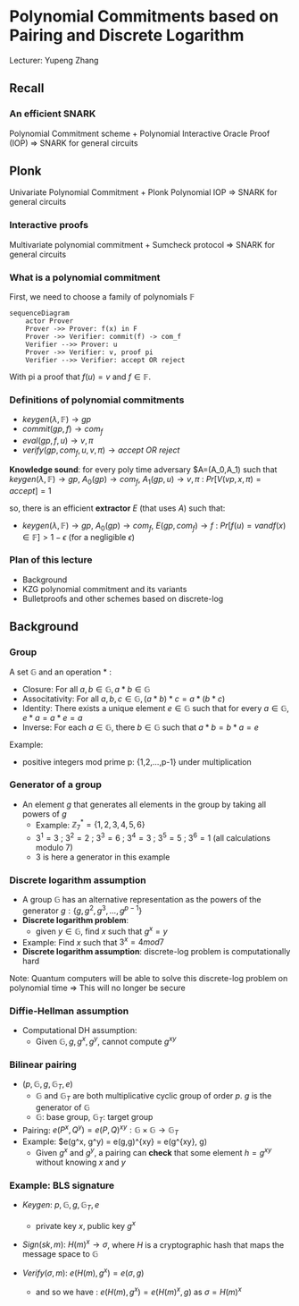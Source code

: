 # Polynomial Commitments based on Pairing and Discrete Logarithm
Lecturer: Yupeng Zhang

## Recall
### An efficient SNARK
Polynomial Commitment scheme + Polynomial Interactive Oracle Proof (IOP) $\Rightarrow$ SNARK for general circuits

## Plonk
Univariate Polynomial Commitment + Plonk Polynomial IOP $\Rightarrow$ SNARK for general circuits

### Interactive proofs
Multivariate polynomial commitment + Sumcheck protocol $\Rightarrow$ SNARK for general circuits

### What is a polynomial commitment
First, we need to choose a family of polynomials $\mathbb{F}$
```mermaid
sequenceDiagram
    actor Prover
    Prover ->> Prover: f(x) in F
    Prover ->> Verifier: commit(f) -> com_f
    Verifier -->> Prover: u
    Prover ->> Verifier: v, proof pi
    Verifier -->> Verifier: accept OR reject
```
With pi a proof that $f(u) = v$ and $f \in \mathbb{F}$.

### Definitions of polynomial commitments
- $keygen(\lambda, \mathbb{F}) \rightarrow gp$
- $commit(gp, f) \rightarrow com_f$
- $eval(gp, f, u) \rightarrow v, \pi$
- $verify(gp, com_f, u, v, \pi) \rightarrow accept\ OR\ reject$

**Knowledge sound**: for every poly time adversary $A=(A_0,A_1) such that $keygen(\lambda, \mathbb{F}) \rightarrow gp$, $A_0(gp) \rightarrow com_f$, $A_1(gp, u) \rightarrow v, \pi$ :  $Pr[V(vp, x, \pi) = accept] = 1$

so, there is an efficient **extractor** $E$ (that uses $A$) such that:
- $keygen(\lambda, \mathbb{F}) \rightarrow gp$, $A_0(gp) \rightarrow com_f$, $E(gp, com_f) \rightarrow f$ : $Pr[f(u)=v and f(x) \in \mathbb{F}] > 1 - \epsilon$ (for a negligible $\epsilon$)


### Plan of this lecture
- Background
- KZG polynomial commitment and its variants
- Bulletproofs and other schemes based on discrete-log


## Background
### Group
A set $\mathbb{G}$ and an operation $*$ :
- Closure: For all $a,b \in \mathbb{G}, a*b \in \mathbb{G}$
- Associtativity: For all $a,b,c \in \mathbb{G}, (a*b) * c = a * (b * c)$
- Identity: There exists a unique element $e \in \mathbb{G}$ such that for every $a \in \mathbb{G}, e*a = a*e = a$
- Inverse: For each $a \in \mathbb{G}$, there $b \in \mathbb{G}$ such that $a*b = b*a = e$

Example: 
- positive integers mod prime p: {1,2,...,p-1} under multiplication

### Generator of a group
- An element $g$ that generates all elements in the group by taking all powers of $g$
    - Example: $\mathbb{Z}_7^* = \{1,2,3,4,5,6\}$
    - $3^1 = 3$ ; $3^2 = 2$ ; $3^3 = 6$ ; $3^4 = 3$ ; $3^5 = 5$ ; $3^6 = 1$ (all calculations modulo 7)
    - $3$ is here a generator in this example

### Discrete logarithm assumption
- A group $\mathbb{G}$ has an alternative representation as the powers of the generator $g: \{g, g^2, g^3, ..., g^{p-1}\}$
- **Discrete logarithm problem**:
    - given $y \in \mathbb{G}$, find $x$ such that $g^x = y$
- Example: Find $x$ such that $3^x = 4 mod 7$
- **Discrete logarithm assumption**: discrete-log problem is computationally hard

Note: Quantum computers will be able to solve this discrete-log problem on polynomial time $\Rightarrow$ This will no longer be secure

### Diffie-Hellman assumption
- Computational DH assumption:
    - Given $\mathbb{G}, g, g^x, g^y$, cannot compute $g^{xy}$

### Bilinear pairing
- $(p, \mathbb{G}, g, \mathbb{G}_T, e)$
    - $\mathbb{G}$ and $\mathbb{G}_T$ are both multiplicative cyclic group of order $p$. $g$ is the generator of $\mathbb{G}$
    - $\mathbb{G}$: base group, $\mathbb{G}_T$: target group
- Pairing: $e(P^x,Q^y) = e(P,Q)^{xy} : \mathbb{G} \times \mathbb{G} \rightarrow \mathbb{G}_T$
- Example: $e(g^x, g^y) = e(g,g)^{xy} = e(g^{xy}, g)
    - Given $g^x$ and $g^y$, a pairing can **check** that some element $h = g^{xy}$ without knowing $x$ and $y$

### Example: BLS signature
- $Keygen:\ p, \mathbb{G}, g, \mathbb{G}_T, e$
    - private key $x$, public key $g^x$

- $Sign(sk, m):\ H(m)^x \rightarrow \sigma$, where $H$ is a cryptographic hash that maps the message space to $\mathbb{G}$

- $Verify(\sigma, m):\ e(H(m), g^x) = e(\sigma, g)$
    - and so we have : $e(H(m), g^x) = e(H(m)^x,g)$ as $\sigma = H(m)^x$








